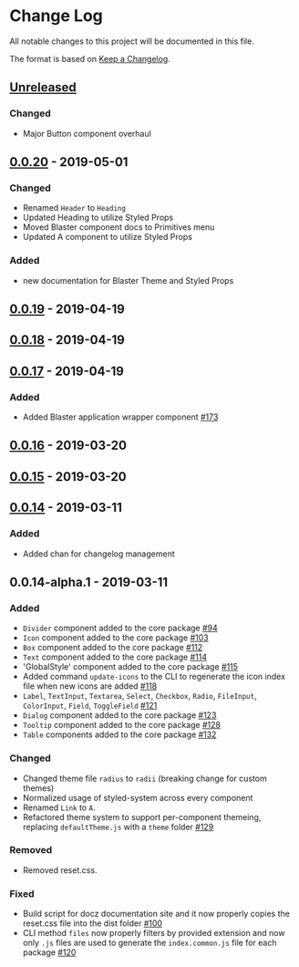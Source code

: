 # Change Log
All notable changes to this project will be documented in this file.

The format is based on [Keep a Changelog](https://keepachangelog.com/en/1.0.0/).

## [Unreleased]
### Changed
- Major Button component overhaul

## [0.0.20] - 2019-05-01
### Changed
- Renamed `Header` to `Heading`
- Updated Heading to utilize Styled Props
- Moved Blaster component docs to Primitives menu
- Updated A component to utilize Styled Props

### Added
- new documentation for Blaster Theme and Styled Props

## [0.0.19] - 2019-04-19

## [0.0.18] - 2019-04-19

## [0.0.17] - 2019-04-19
### Added
- Added Blaster application wrapper component [#173](https://github.com/raster-foundry/blasterjs/pull/173)

## [0.0.16] - 2019-03-20

## [0.0.15] - 2019-03-20

## [0.0.14] - 2019-03-11
### Added
- Added chan for changelog management

## 0.0.14-alpha.1 - 2019-03-11
### Added
- `Divider` component added to the core package [#94](https://github.com/raster-foundry/blasterjs/pull/94)
- `Icon` component added to the core package [#103](https://github.com/raster-foundry/blasterjs/pull/103)
- `Box` component added to the core package [#112](https://github.com/raster-foundry/blasterjs/pull/112)
- `Text` component added to the core package [#114](https://github.com/raster-foundry/blasterjs/pull/114)
- 'GlobalStyle' component added to the core package [#115](https://github.com/raster-foundry/blasterjs/pull/115)
- Added command `update-icons` to the CLI to regenerate the icon index file when new icons are added [#118](https://github.com/raster-foundry/blasterjs/pull/118)
- `Label`, `TextInput`, `Textarea`, `Select`, `Checkbox`, `Radio`, `FileInput`, `ColorInput`, `Field`, `ToggleField` [#121](https://github.com/raster-foundry/blasterjs/pull/121)
- `Dialog` component added to the core package [#123](https://github.com/raster-foundry/blasterjs/pull/123)
- `Tooltip` component added to the core package [#128](https://github.com/raster-foundry/blasterjs/pull/128)
- `Table` components added to the core package [#132](https://github.com/raster-foundry/blasterjs/pull/132)

### Changed
- Changed theme file `radius` to `radii` (breaking change for custom themes)
- Normalized usage of styled-system across every component
- Renamed `Link` to `A`.
- Refactored theme system to support per-component themeing, replacing `defaultTheme.js` with a `theme` folder [#129](https://github.com/raster-foundry/blasterjs/pull/129)

### Removed
- Removed reset.css.

### Fixed
- Build script for docz documentation site and it now properly copies the reset.css file into the dist folder [#100](https://github.com/raster-foundry/blasterjs/pull/111)
- CLI method `files` now properly filters by provided extension and now only `.js` files are used to generate the `index.common.js` file for each package [#120](https://github.com/raster-foundry/blasterjs/pull/120)

[Unreleased]: https://github.com/:raster-foundry/blasterjs/compare/v0.0.20...HEAD
[0.0.20]: https://github.com/:raster-foundry/blasterjs/compare/v0.0.19...v0.0.20
[0.0.19]: https://github.com/:raster-foundry/blasterjs/compare/v0.0.18...v0.0.19
[0.0.18]: https://github.com/:raster-foundry/blasterjs/compare/v0.0.17...v0.0.18
[0.0.17]: https://github.com/:raster-foundry/blasterjs/compare/v0.0.16...v0.0.17
[0.0.16]: https://github.com/:raster-foundry/blasterjs/compare/v0.0.15...v0.0.16
[0.0.15]: https://github.com/:raster-foundry/blasterjs/compare/v0.0.14...v0.0.15
[0.0.14]: https://github.com/:raster-foundry/blasterjs/compare/v0.0.14-alpha.1...v0.0.14
